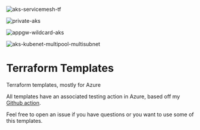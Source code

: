 ![aks-servicemesh-tf](https://github.com/ams0/terraform-templates/workflows/aks-servicemesh-tf/badge.svg)

![private-aks](https://github.com/ams0/terraform-templates/workflows/private-aks/badge.svg)

![appgw-wildcard-aks](https://github.com/ams0/terraform-templates/workflows/appgw-wildcard-aks/badge.svg)

![aks-kubenet-multipool-multisubnet](https://github.com/ams0/terraform-templates/workflows/aks-kubenet-multipool-multisubnet/badge.svg)

# Terraform Templates 

Terraform templates, mostly for Azure

All templates have an associated testing action in Azure, based off my [Github action](https://github.com/ams0/terraform-test-in-azure).

Feel free to open an issue if you have questions or you want to use some of this templates.
